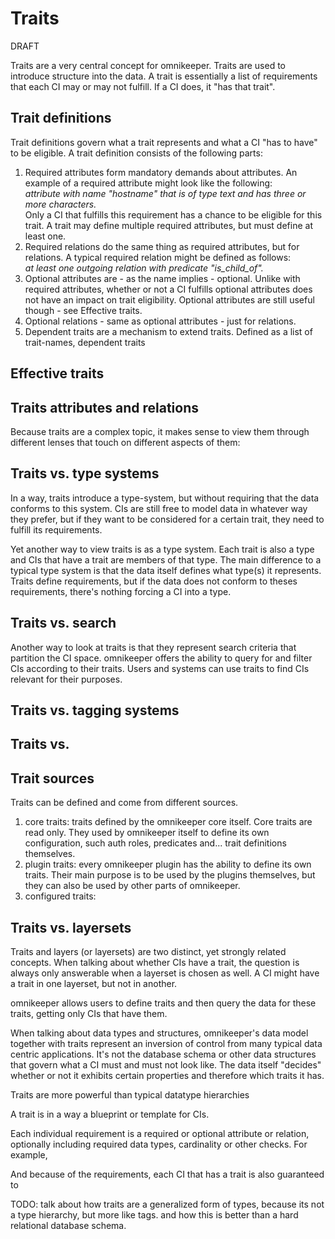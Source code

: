 # Traits

DRAFT

Traits are a very central concept for omnikeeper. Traits are used to introduce structure into the data. A trait is essentially a list of requirements that each CI may or may not fulfill. If a CI does, it "has that trait".  

## Trait definitions
Trait definitions govern what a trait represents and what a CI "has to have" to be eligible. A trait definition consists of the following parts:
1. Required attributes form mandatory demands about attributes.
An example of a required attribute might look like the following:  
*attribute with name "hostname" that is of type text and has three or more characters.*  
Only a CI that fulfills this requirement has a chance to be eligible for this trait. A trait may define multiple required attributes, but must define at least one.
2. Required relations do the same thing as required attributes, but for relations. A typical required relation might be defined as follows:  
*at least one outgoing relation with predicate "is_child_of".*
3. Optional attributes are - as the name implies - optional. Unlike with required attributes, whether or not a CI fulfills optional attributes does not have an impact on trait eligibility. Optional attributes are still useful though - see Effective traits.
4. Optional relations - same as optional attributes - just for relations.
5. Dependent traits are a mechanism to extend traits. Defined as a list of trait-names, dependent traits 

## Effective traits


## Traits  attributes and relations

Because traits are a complex topic, it makes sense to view them through different lenses that touch on different aspects of them:

## Traits vs. type systems

In a way, traits introduce a type-system, but without requiring that the data conforms to this system. CIs are still free to model data in whatever way they prefer, but if they want to be considered for a certain trait, they need to fulfill its requirements. 

Yet another way to view traits is as a type system. Each trait is also a type and CIs that have a trait are members of that type. The main difference to a typical type system is that the data itself defines what type(s) it represents. Traits define requirements, but if the data does not conform to theses requirements, there's nothing forcing a CI into a type.

## Traits vs. search
Another way to look at traits is that they represent search criteria that partition the CI space. omnikeeper offers the ability to query for and filter CIs according to their traits. Users and systems can use traits to find CIs relevant for their purposes.

## Traits vs. tagging systems


## Traits vs. 



## Trait sources
Traits can be defined and come from different sources.
1. core traits: traits defined by the omnikeeper core itself. Core traits are read only. They used by omnikeeper itself to define its own configuration, such auth roles, predicates and... trait definitions themselves.
2. plugin traits: every omnikeeper plugin has the ability to define its own traits. Their main purpose is to be used by the plugins themselves, but they can also be used by other parts of omnikeeper.
3. configured traits: 


## Traits vs. layersets
Traits and layers (or layersets) are two distinct, yet strongly related concepts. When talking about whether CIs have a trait, the question is always only answerable when a layerset is chosen as well. A CI might have a trait in one layerset, but not in another. 

 omnikeeper allows users to define traits and then query the data for these traits, getting only CIs that have them.


When talking about data types and structures, omnikeeper's data model together with traits represent an inversion of control from many typical data centric applications. It's not the database schema or other data structures that govern what a CI must and must not look like. The data itself "decides" whether or not it exhibits certain properties and therefore which traits it has.



Traits are more powerful than typical datatype hierarchies


A trait is in a way a blueprint or template for CIs. 

Each individual requirement is a required or optional attribute or relation, optionally including required data types, cardinality or other checks. For example, 

 And because of the requirements, each CI that has a trait is also guaranteed to 






TODO: talk about how traits are a generalized form of types, because its not a type hierarchy, but more like tags. and how this is better than a hard relational database schema.
